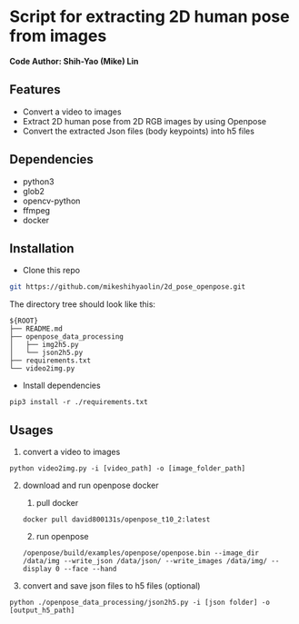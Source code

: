 # Script for extracting 2D human pose from images
**Code Author: Shih-Yao (Mike) Lin**

## Features
+ Convert a video to images
+ Extract 2D human pose from 2D RGB images by using Openpose 
+ Convert the extracted Json files (body keypoints) into h5 files

## Dependencies
+ python3
+ glob2
+ opencv-python
+ ffmpeg
+ docker

## Installation

* Clone this repo

```bash
git https://github.com/mikeshihyaolin/2d_pose_openpose.git
```
The directory tree should look like this:
```
${ROOT}
├── README.md
├── openpose_data_processing
│   ├── img2h5.py
│   └── json2h5.py
├── requirements.txt
└── video2img.py
```

* Install dependencies
```
pip3 install -r ./requirements.txt
```

## Usages
1. convert a video to images 
```
python video2img.py -i [video_path] -o [image_folder_path]  
```
2. download and run openpose docker
	1. pull docker
	```
	docker pull david800131s/openpose_t10_2:latest
	```
	2. run openpose
	```
	/openpose/build/examples/openpose/openpose.bin --image_dir /data/img --write_json /data/json/ --write_images /data/img/ --display 0 --face --hand 
	```

3. convert and save json files to h5 files (optional)
```
python ./openpose_data_processing/json2h5.py -i [json folder] -o [output_h5_path]
```



